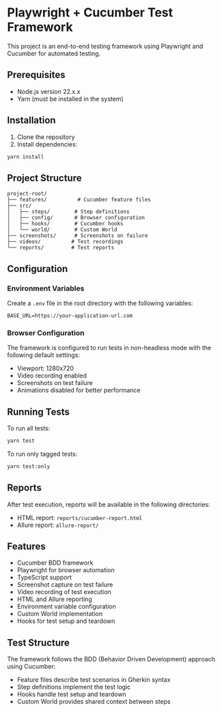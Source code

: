 # Playwright + Cucumber Test Framework

This project is an end-to-end testing framework using Playwright and Cucumber for automated testing.

## Prerequisites

- Node.js version 22.x.x
- Yarn (must be installed in the system)

## Installation

1. Clone the repository
2. Install dependencies:
```bash
yarn install
```

## Project Structure

```
project-root/
├── features/          # Cucumber feature files
├── src/
│   ├── steps/        # Step definitions
│   ├── config/       # Browser configuration
│   ├── hooks/        # Cucumber hooks
│   └── world/        # Custom World
├── screenshots/      # Screenshots on failure
├── videos/          # Test recordings
└── reports/         # Test reports
```

## Configuration

### Environment Variables

Create a `.env` file in the root directory with the following variables:
```
BASE_URL=https://your-application-url.com
```

### Browser Configuration

The framework is configured to run tests in non-headless mode with the following default settings:
- Viewport: 1280x720
- Video recording enabled
- Screenshots on test failure
- Animations disabled for better performance

## Running Tests

To run all tests:
```bash
yarn test
```

To run only tagged tests:
```bash
yarn test:only
```

## Reports

After test execution, reports will be available in the following directories:
- HTML report: `reports/cucumber-report.html`
- Allure report: `allure-report/`

## Features

- Cucumber BDD framework
- Playwright for browser automation
- TypeScript support
- Screenshot capture on test failure
- Video recording of test execution
- HTML and Allure reporting
- Environment variable configuration
- Custom World implementation
- Hooks for test setup and teardown

## Test Structure

The framework follows the BDD (Behavior Driven Development) approach using Cucumber:
- Feature files describe test scenarios in Gherkin syntax
- Step definitions implement the test logic
- Hooks handle test setup and teardown
- Custom World provides shared context between steps

